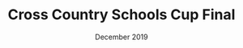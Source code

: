 ---
layout: default
title: Cross Country Schools Cup Final
date: December 2019
dateOverride: December 2019
location: TBC
---